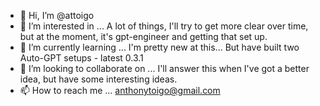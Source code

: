 - 👋 Hi, I’m @attoigo
- 👀 I’m interested in ... A lot of things, I'll try to get more clear over time, but at the moment, it's gpt-engineer and getting that set up.
- 🌱 I’m currently learning ... I'm pretty new at this... But have built two Auto-GPT setups - latest 0.3.1
- 💞️ I’m looking to collaborate on ... I'll answer this when I've got a better idea, but have some interesting ideas. 
- 📫 How to reach me ... anthonytoigo@gmail.com

<!---
attoigo/attoigo is a ✨ special ✨ repository because its `README.md` (this file) appears on your GitHub profile.
You can click the Preview link to take a look at your changes.
--->
